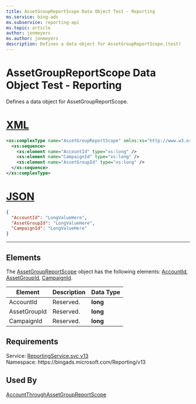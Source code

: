```yaml
---
title: AssetGroupReportScope Data Object Test - Reporting
ms.service: bing-ads
ms.subservice: reporting-api
ms.topic: article
author: jonmeyers
ms.author: jonmeyers
description: Defines a data object for AssetGroupReportScope.(test)
---
```

# AssetGroupReportScope Data Object Test - Reporting
Defines a data object for AssetGroupReportScope.

# [XML](#tab/xml)

```xml
<xs:complexType name="AssetGroupReportScope" xmlns:xs="http://www.w3.org/2001/XMLSchema">
  <xs:sequence>
    <xs:element name="AccountId" type="xs:long" />
    <xs:element name="CampaignId" type="xs:long" />
    <xs:element name="AssetGroupId" type="xs:long" />
  </xs:sequence>
</xs:complexType>
```

# [JSON](#tab/json)

```json
{
  "AccountId": "LongValueHere",
  "AssetGroupId": "LongValueHere",
  "CampaignId": "LongValueHere"
}
```

-----

## <a name="elements"></a>Elements

The [AssetGroupReportScope](assetgroupreportscope.md) object has the following elements: [AccountId](#accountid), [AssetGroupId](#assetgroupid), [CampaignId](#campaignid).

|Element|Description|Data Type|
|-----------|---------------|-------------|
|<a name="accountid"></a>AccountId|Reserved.|**long**|
|<a name="assetgroupid"></a>AssetGroupId|Reserved.|**long**|
|<a name="campaignid"></a>CampaignId|Reserved.|**long**|

## Requirements
Service: [ReportingService.svc v13](https://reporting.api.bingads.microsoft.com/Api/Advertiser/Reporting/v13/ReportingService.svc)  
Namespace: https\://bingads.microsoft.com/Reporting/v13  

## Used By
[AccountThroughAssetGroupReportScope](accountthroughassetgroupreportscope.md)  
